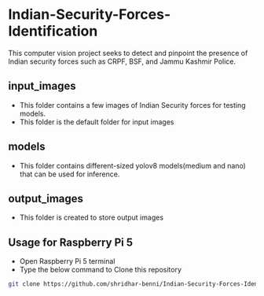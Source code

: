 # Indian-Security-Forces-Identification
This computer vision project seeks to detect and pinpoint the presence of Indian security forces such as CRPF, BSF, and Jammu Kashmir Police.

## input_images
 * This folder contains a few images of Indian Security forces for testing models.
 * This folder is the default folder for input images

## models
  * This folder contains different-sized yolov8 models(medium and nano) that can be used for inference.

## output_images
 * This folder is created to store output images

## Usage for Raspberry Pi 5 
  * Open Raspberry Pi 5 terminal
  * Type the below command to Clone this repository
```sh
git clone https://github.com/shridhar-benni/Indian-Security-Forces-Identification.git
```   
